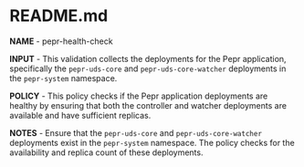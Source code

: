 # README.md

**NAME** - pepr-health-check

**INPUT** - This validation collects the deployments for the Pepr application, specifically the `pepr-uds-core` and `pepr-uds-core-watcher` deployments in the `pepr-system` namespace.

**POLICY** - This policy checks if the Pepr application deployments are healthy by ensuring that both the controller and watcher deployments are available and have sufficient replicas.

**NOTES** - Ensure that the `pepr-uds-core` and `pepr-uds-core-watcher` deployments exist in the `pepr-system` namespace. The policy checks for the availability and replica count of these deployments.